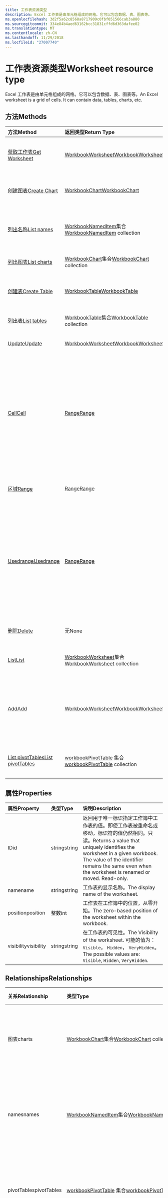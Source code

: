 ```yaml
---
title: 工作表资源类型
description: Excel 工作表是由单元格组成的网格。它可以包含数据、表、图表等。
ms.openlocfilehash: 3d2f5a62c8568a8717909c0fbf051566cab3a880
ms.sourcegitcommit: 334e84b4aed63162bcc31831cffd6d363dafee02
ms.translationtype: MT
ms.contentlocale: zh-CN
ms.lasthandoff: 11/29/2018
ms.locfileid: "27007740"
---
```

# <a name="worksheet-resource-type"></a><span data-ttu-id="74f95-104">工作表资源类型</span><span class="sxs-lookup"><span data-stu-id="74f95-104">Worksheet resource type</span></span>

<span data-ttu-id="74f95-p102">Excel 工作表是由单元格组成的网格。它可以包含数据、表、图表等。</span><span class="sxs-lookup"><span data-stu-id="74f95-p102">An Excel worksheet is a grid of cells. It can contain data, tables, charts, etc.</span></span>


## <a name="methods"></a><span data-ttu-id="74f95-107">方法</span><span class="sxs-lookup"><span data-stu-id="74f95-107">Methods</span></span>

| <span data-ttu-id="74f95-108">方法</span><span class="sxs-lookup"><span data-stu-id="74f95-108">Method</span></span>           | <span data-ttu-id="74f95-109">返回类型</span><span class="sxs-lookup"><span data-stu-id="74f95-109">Return Type</span></span>    |<span data-ttu-id="74f95-110">说明</span><span class="sxs-lookup"><span data-stu-id="74f95-110">Description</span></span>|
|:---------------|:--------|:----------|
|[<span data-ttu-id="74f95-111">获取工作表</span><span class="sxs-lookup"><span data-stu-id="74f95-111">Get Worksheet</span></span>](../api/worksheet-get.md) | [<span data-ttu-id="74f95-112">WorkbookWorksheet</span><span class="sxs-lookup"><span data-stu-id="74f95-112">WorkbookWorksheet</span></span>](worksheet.md) |<span data-ttu-id="74f95-113">读取 worksheet 对象的属性和关系。</span><span class="sxs-lookup"><span data-stu-id="74f95-113">Read properties and relationships of worksheet object.</span></span>|
|[<span data-ttu-id="74f95-114">创建图表</span><span class="sxs-lookup"><span data-stu-id="74f95-114">Create Chart</span></span>](../api/worksheet-post-charts.md) |[<span data-ttu-id="74f95-115">WorkbookChart</span><span class="sxs-lookup"><span data-stu-id="74f95-115">WorkbookChart</span></span>](chart.md)| <span data-ttu-id="74f95-116">通过发布到图表集合创建新的图表。</span><span class="sxs-lookup"><span data-stu-id="74f95-116">Create a new Chart by posting to the charts collection.</span></span>|
|[<span data-ttu-id="74f95-117">列出名称</span><span class="sxs-lookup"><span data-stu-id="74f95-117">List names</span></span>](../api/worksheet-list-names.md) |<span data-ttu-id="74f95-118">[WorkbookNamedItem](nameditem.md)集合</span><span class="sxs-lookup"><span data-stu-id="74f95-118">[WorkbookNamedItem](nameditem.md) collection</span></span>| <span data-ttu-id="74f95-119">获取与工作表关联的命名项的集合。</span><span class="sxs-lookup"><span data-stu-id="74f95-119">Get named item collection associated with the worksheet.</span></span>|
|[<span data-ttu-id="74f95-120">列出图表</span><span class="sxs-lookup"><span data-stu-id="74f95-120">List charts</span></span>](../api/worksheet-list-charts.md) |<span data-ttu-id="74f95-121">[WorkbookChart](chart.md)集合</span><span class="sxs-lookup"><span data-stu-id="74f95-121">[WorkbookChart](chart.md) collection</span></span>| <span data-ttu-id="74f95-122">获取 Chart 对象集合。</span><span class="sxs-lookup"><span data-stu-id="74f95-122">Get a Chart object collection.</span></span>|
|[<span data-ttu-id="74f95-123">创建表</span><span class="sxs-lookup"><span data-stu-id="74f95-123">Create Table</span></span>](../api/worksheet-post-tables.md) |[<span data-ttu-id="74f95-124">WorkbookTable</span><span class="sxs-lookup"><span data-stu-id="74f95-124">WorkbookTable</span></span>](table.md)| <span data-ttu-id="74f95-125">通过发布到表集合创建新表。</span><span class="sxs-lookup"><span data-stu-id="74f95-125">Create a new Table by posting to the tables collection.</span></span>|
|[<span data-ttu-id="74f95-126">列出表</span><span class="sxs-lookup"><span data-stu-id="74f95-126">List tables</span></span>](../api/worksheet-list-tables.md) |<span data-ttu-id="74f95-127">[WorkbookTable](table.md)集合</span><span class="sxs-lookup"><span data-stu-id="74f95-127">[WorkbookTable](table.md) collection</span></span>| <span data-ttu-id="74f95-128">获取 Table 对象集合。</span><span class="sxs-lookup"><span data-stu-id="74f95-128">Get a Table object collection.</span></span>|
|[<span data-ttu-id="74f95-129">Update</span><span class="sxs-lookup"><span data-stu-id="74f95-129">Update</span></span>](../api/worksheet-update.md) | [<span data-ttu-id="74f95-130">WorkbookWorksheet</span><span class="sxs-lookup"><span data-stu-id="74f95-130">WorkbookWorksheet</span></span>](worksheet.md)   |<span data-ttu-id="74f95-131">更新 Worksheet 对象。</span><span class="sxs-lookup"><span data-stu-id="74f95-131">Update Worksheet object.</span></span> |
|[<span data-ttu-id="74f95-132">Cell</span><span class="sxs-lookup"><span data-stu-id="74f95-132">Cell</span></span>](../api/worksheet-cell.md)|[<span data-ttu-id="74f95-133">Range</span><span class="sxs-lookup"><span data-stu-id="74f95-133">Range</span></span>](range.md)|<span data-ttu-id="74f95-p103">根据行和列编号获取包含单个单元格的 range 对象。单元格可以位于父区域外部，只要其保持在工作表网格内即可。</span><span class="sxs-lookup"><span data-stu-id="74f95-p103">Gets the range object containing the single cell based on row and column numbers. The cell can be outside the bounds of its parent range, so long as it's stays within the worksheet grid.</span></span>|
|[<span data-ttu-id="74f95-136">区域</span><span class="sxs-lookup"><span data-stu-id="74f95-136">Range</span></span>](../api/worksheet-range.md)|[<span data-ttu-id="74f95-137">Range</span><span class="sxs-lookup"><span data-stu-id="74f95-137">Range</span></span>](range.md)|<span data-ttu-id="74f95-138">获取地址或名称指定的 range 对象。</span><span class="sxs-lookup"><span data-stu-id="74f95-138">Gets the range object specified by the address or name.</span></span>|
|[<span data-ttu-id="74f95-139">Usedrange</span><span class="sxs-lookup"><span data-stu-id="74f95-139">Usedrange</span></span>](../api/worksheet-usedrange.md)|[<span data-ttu-id="74f95-140">Range</span><span class="sxs-lookup"><span data-stu-id="74f95-140">Range</span></span>](range.md)|<span data-ttu-id="74f95-p104">使用的区域是包含分配了值或格式化的任何单元格的最小区域。如果工作表为空，此函数将返回左上角的单元格。</span><span class="sxs-lookup"><span data-stu-id="74f95-p104">The used range is the smallest range that encompasses any cells that have a value or formatting assigned to them. If the worksheet is blank, this function will return the top left cell.</span></span>|
|[<span data-ttu-id="74f95-143">删除</span><span class="sxs-lookup"><span data-stu-id="74f95-143">Delete</span></span>](../api/worksheet-delete.md)|<span data-ttu-id="74f95-144">无</span><span class="sxs-lookup"><span data-stu-id="74f95-144">None</span></span>|<span data-ttu-id="74f95-145">从工作簿中删除工作表。</span><span class="sxs-lookup"><span data-stu-id="74f95-145">Deletes the worksheet from the workbook.</span></span>|
|[<span data-ttu-id="74f95-146">List</span><span class="sxs-lookup"><span data-stu-id="74f95-146">List</span></span>](../api/worksheet-list.md) | <span data-ttu-id="74f95-147">[WorkbookWorksheet](worksheet.md)集合</span><span class="sxs-lookup"><span data-stu-id="74f95-147">[WorkbookWorksheet](worksheet.md) collection</span></span> |<span data-ttu-id="74f95-148">获取 worksheet 对象集合。</span><span class="sxs-lookup"><span data-stu-id="74f95-148">Get worksheet object collection.</span></span> |
|[<span data-ttu-id="74f95-149">Add</span><span class="sxs-lookup"><span data-stu-id="74f95-149">Add</span></span>](../api/worksheetcollection-add.md)|[<span data-ttu-id="74f95-150">WorkbookWorksheet</span><span class="sxs-lookup"><span data-stu-id="74f95-150">WorkbookWorksheet</span></span>](worksheet.md)|<span data-ttu-id="74f95-p105">向工作簿添加新工作表。将工作表添加到现有工作表的末尾。</span><span class="sxs-lookup"><span data-stu-id="74f95-p105">Adds a new worksheet to the workbook. The worksheet will be added at the end of existing worksheets.</span></span> |
|[<span data-ttu-id="74f95-153">List pivotTables</span><span class="sxs-lookup"><span data-stu-id="74f95-153">List pivotTables</span></span>](../api/workbookworksheet-list-pivottables.md) |<span data-ttu-id="74f95-154">[workbookPivotTable](workbookpivottable.md) 集合</span><span class="sxs-lookup"><span data-stu-id="74f95-154">[workbookPivotTable](workbookpivottable.md) collection</span></span>| <span data-ttu-id="74f95-155">获取一组 workbookPivotTable 对象。</span><span class="sxs-lookup"><span data-stu-id="74f95-155">Get a workbookPivotTable object collection.</span></span>|

## <a name="properties"></a><span data-ttu-id="74f95-156">属性</span><span class="sxs-lookup"><span data-stu-id="74f95-156">Properties</span></span>
| <span data-ttu-id="74f95-157">属性</span><span class="sxs-lookup"><span data-stu-id="74f95-157">Property</span></span>     | <span data-ttu-id="74f95-158">类型</span><span class="sxs-lookup"><span data-stu-id="74f95-158">Type</span></span>   |<span data-ttu-id="74f95-159">说明</span><span class="sxs-lookup"><span data-stu-id="74f95-159">Description</span></span>|
|:---------------|:--------|:----------|
|<span data-ttu-id="74f95-160">ID</span><span class="sxs-lookup"><span data-stu-id="74f95-160">id</span></span>|<span data-ttu-id="74f95-161">string</span><span class="sxs-lookup"><span data-stu-id="74f95-161">string</span></span>|<span data-ttu-id="74f95-p106">返回用于唯一标识指定工作簿中工作表的值。即使工作表被重命名或移动，标识符的值仍然相同。只读。</span><span class="sxs-lookup"><span data-stu-id="74f95-p106">Returns a value that uniquely identifies the worksheet in a given workbook. The value of the identifier remains the same even when the worksheet is renamed or moved. Read-only.</span></span>|
|<span data-ttu-id="74f95-165">name</span><span class="sxs-lookup"><span data-stu-id="74f95-165">name</span></span>|<span data-ttu-id="74f95-166">string</span><span class="sxs-lookup"><span data-stu-id="74f95-166">string</span></span>|<span data-ttu-id="74f95-167">工作表的显示名称。</span><span class="sxs-lookup"><span data-stu-id="74f95-167">The display name of the worksheet.</span></span>|
|<span data-ttu-id="74f95-168">position</span><span class="sxs-lookup"><span data-stu-id="74f95-168">position</span></span>|<span data-ttu-id="74f95-169">整数</span><span class="sxs-lookup"><span data-stu-id="74f95-169">int</span></span>|<span data-ttu-id="74f95-170">工作表在工作簿中的位置，从零开始。</span><span class="sxs-lookup"><span data-stu-id="74f95-170">The zero-based position of the worksheet within the workbook.</span></span>|
|<span data-ttu-id="74f95-171">visibility</span><span class="sxs-lookup"><span data-stu-id="74f95-171">visibility</span></span>|<span data-ttu-id="74f95-172">string</span><span class="sxs-lookup"><span data-stu-id="74f95-172">string</span></span>|<span data-ttu-id="74f95-173">在工作表的可见性。</span><span class="sxs-lookup"><span data-stu-id="74f95-173">The Visibility of the worksheet.</span></span> <span data-ttu-id="74f95-174">可能的值为： `Visible`， `Hidden`， `VeryHidden`。</span><span class="sxs-lookup"><span data-stu-id="74f95-174">The possible values are: `Visible`, `Hidden`, `VeryHidden`.</span></span>|

## <a name="relationships"></a><span data-ttu-id="74f95-175">Relationships</span><span class="sxs-lookup"><span data-stu-id="74f95-175">Relationships</span></span>
| <span data-ttu-id="74f95-176">关系</span><span class="sxs-lookup"><span data-stu-id="74f95-176">Relationship</span></span> | <span data-ttu-id="74f95-177">类型</span><span class="sxs-lookup"><span data-stu-id="74f95-177">Type</span></span>   |<span data-ttu-id="74f95-178">说明</span><span class="sxs-lookup"><span data-stu-id="74f95-178">Description</span></span>|
|:---------------|:--------|:----------|
|<span data-ttu-id="74f95-179">图表</span><span class="sxs-lookup"><span data-stu-id="74f95-179">charts</span></span>|<span data-ttu-id="74f95-180">[WorkbookChart](chart.md)集合</span><span class="sxs-lookup"><span data-stu-id="74f95-180">[WorkbookChart](chart.md) collection</span></span>|<span data-ttu-id="74f95-p108">返回属于工作表的图表的集合。只读。</span><span class="sxs-lookup"><span data-stu-id="74f95-p108">Returns collection of charts that are part of the worksheet. Read-only.</span></span>|
|<span data-ttu-id="74f95-183">names</span><span class="sxs-lookup"><span data-stu-id="74f95-183">names</span></span>|<span data-ttu-id="74f95-184">[WorkbookNamedItem](nameditem.md)集合</span><span class="sxs-lookup"><span data-stu-id="74f95-184">[WorkbookNamedItem](nameditem.md) collection</span></span>|<span data-ttu-id="74f95-p109">返回与该工作表关联的名称集合。只读。</span><span class="sxs-lookup"><span data-stu-id="74f95-p109">Returns collection of names that are associated with the worksheet. Read-only.</span></span>|
|<span data-ttu-id="74f95-187">pivotTables</span><span class="sxs-lookup"><span data-stu-id="74f95-187">pivotTables</span></span>|<span data-ttu-id="74f95-188">[workbookPivotTable](workbookpivottable.md) 集合</span><span class="sxs-lookup"><span data-stu-id="74f95-188">[workbookPivotTable](workbookpivottable.md) collection</span></span>| <span data-ttu-id="74f95-189">一组属于工作表的数据透视表对象。</span><span class="sxs-lookup"><span data-stu-id="74f95-189">Collection of PivotTables that are part of the worksheet.</span></span> |
|<span data-ttu-id="74f95-190">protection</span><span class="sxs-lookup"><span data-stu-id="74f95-190">protection</span></span>|[<span data-ttu-id="74f95-191">WorkbookWorksheetProtection</span><span class="sxs-lookup"><span data-stu-id="74f95-191">WorkbookWorksheetProtection</span></span>](worksheetprotection.md)|<span data-ttu-id="74f95-p110">返回表工作表的工作表保护对象。只读。</span><span class="sxs-lookup"><span data-stu-id="74f95-p110">Returns sheet protection object for a worksheet. Read-only.</span></span>|
|<span data-ttu-id="74f95-194">表格</span><span class="sxs-lookup"><span data-stu-id="74f95-194">tables</span></span>|<span data-ttu-id="74f95-195">[WorkbookTable](table.md)集合</span><span class="sxs-lookup"><span data-stu-id="74f95-195">[WorkbookTable](table.md) collection</span></span>|<span data-ttu-id="74f95-p111">属于工作表的表的集合。只读。</span><span class="sxs-lookup"><span data-stu-id="74f95-p111">Collection of tables that are part of the worksheet. Read-only.</span></span>|

## <a name="json-representation"></a><span data-ttu-id="74f95-198">JSON 表示形式</span><span class="sxs-lookup"><span data-stu-id="74f95-198">JSON representation</span></span>

<span data-ttu-id="74f95-199">下面是资源的 JSON 表示形式。</span><span class="sxs-lookup"><span data-stu-id="74f95-199">Here is a JSON representation of the resource.</span></span>

<!--{
  "blockType": "resource",
  "optionalProperties": [],
  "keyProperty": "id",
  "baseType": "microsoft.graph.entity",
  "@odata.type": "microsoft.graph.workbookWorksheet"
}-->

```json
{
  "id": "string",
  "name": "string",
  "position": 1024,
  "visibility": "string"
}

```

<!-- uuid: 8fcb5dbc-d5aa-4681-8e31-b001d5168d79
2015-10-25 14:57:30 UTC -->
<!-- {
  "type": "#page.annotation",
  "description": "Worksheet resource",
  "keywords": "",
  "section": "documentation",
  "tocPath": ""
}-->
